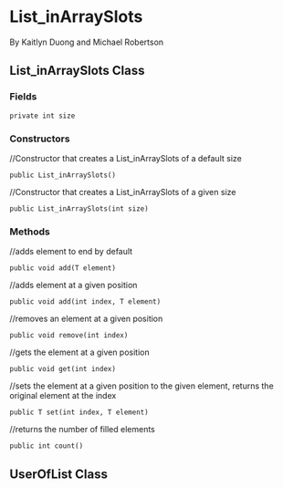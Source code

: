 # List_inArraySlots
By Kaitlyn Duong and Michael Robertson

## List_inArraySlots Class

### Fields

`private int size`

### Constructors

//Constructor that creates a List_inArraySlots of a default size

`public List_inArraySlots()`

//Constructor that creates a List_inArraySlots of a given size

`public List_inArraySlots(int size)`

### Methods

//adds element to end by default

`public void add(T element)`

//adds element at a given position

`public void add(int index, T element)`

//removes an element at a given position

`public void remove(int index)`

//gets the element at a given position

`public void get(int index)`

//sets the element at a given position to the given element, returns the original element at the index

`public T set(int index, T element)`

//returns the number of filled elements

`public int count()`

## UserOfList Class

